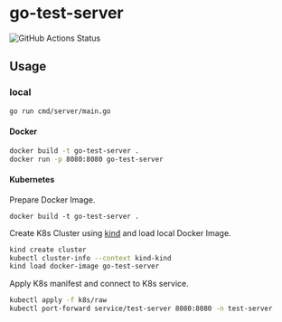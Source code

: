 # go-test-server

![GitHub Actions Status](https://github.com/grimoh/go-test-server/actions/workflows/push.yaml/badge.svg)

## Usage

### local

```sh
go run cmd/server/main.go
```

#### Docker

```sh
docker build -t go-test-server .
docker run -p 8080:8080 go-test-server
```

#### Kubernetes

Prepare Docker Image.

```
docker build -t go-test-server .
```

Create K8s Cluster using [kind](https://github.com/kubernetes-sigs/kind) and load local Docker Image.

```sh
kind create cluster
kubectl cluster-info --context kind-kind
kind load docker-image go-test-server
```

Apply K8s manifest and connect to K8s service.

```sh
kubectl apply -f k8s/raw
kubectl port-forward service/test-server 8080:8080 -n test-server
```
